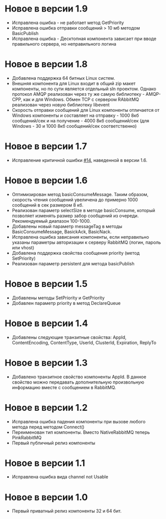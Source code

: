 # Новое в версии 1.9
* Исправлена ошибка - не работает метод GetPriority
* Исправлена ошибка отправки сообщений > 10 мб методом BasicPublish
* Исправлена ошибка - Десктопная компонента зависает при вводе правильного сервера, но неправильного логина
# Новое в версии 1.8
* Добавлена поддержка 64 битных Linux систем. 
* Внешняя компонента для Linux входит в общий zip макет компоненты, но по сути является отдельный sln проектом. Однако протокол AMQP реализован через ту же самую библиотеку  - AMQP-CPP, как и для Windows. Обмен TCP с сервером RAbbitMQ реализован через новую библиотеку libevent
* Скорость отправки сообщений для Linux компоненты отличается от Windows компоненты и составляет на отправку - 1000 8кб сообщений/сек и на получение - 4000 8кб сообщений/сек (для Windows - 30 и 1000 8кб сообщений/сек соответственно)

# Новое в версии 1.7
* Исправление критичной ошибки [#14](https://github.com/BITERP/PinkRabbitMQ/issues/14), наведенной в версии 1.6.

# Новое в версии 1.6

* Оптимизирован метод basicConsumeMessage. Таким образом, скорость чтения сообщений увеличена до примерно 1000 сообщений в сек размером 8 кб.
* Реализован параметр selectSize в методе basicConsume, который позволяет изменять размер забор сообщений из очереди. Рекомендуемый диапазон 100-1000.
* Добавлены новый параметр messageTag в методы BasicConsumeMessage, BasickAck, BasicNack.
* Исправлена ошибка зависания компоненты, если неправильно указаны параметры авторизации к серверу RabbitMQ (логин, пароль или vhost)
* Добавлена поддержка свойства сообщения  priority (метод SetPriority)
* Реализован параметр persistent для метода basicPublish 

# Новое в версии 1.5

* Добавлены методы SetPriority и GetPriority
* Добавлен параметр priority в метод DeclareQueue

# Новое в версии 1.4

* Добавлены следующие транзитные свойства: AppId, ContentEncoding, ContentType, UserId, ClusterId, Expiration, ReplyTo

# Новое в версии 1.3

* Добавлено транзитное свойство компоненты AppId. В данное свойство можно передавать дополнительную произвольную информацию вместе с сообщением в RabbitMQ.

# Новое в версии 1.2

* Исправлена ошибка падения компоненты при вызове любого метода перед методом Connect()
* Переименован тип компоненты. Вместо NativeRabbitMQ теперь PinkRabbitMQ
* Первый публичный релиз компоненты

# Новое в версии 1.1

* Исправлена ошибка вида channel not Usable

# Новое в версии 1.0

* Первый приватный релиз компоненты 32 и 64 бит.

